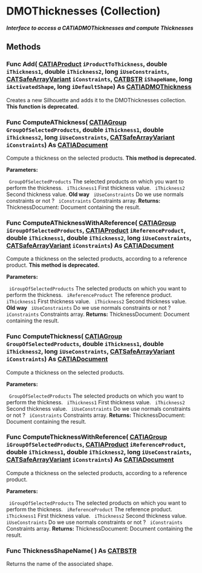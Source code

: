 # DMOThicknesses (Collection)

**_Interface to access a CATIADMOThicknesses and compute Thicknesses_**

## Methods

### Func **Add**( [CATIAProduct](../ProductStructureInterfaces/interface_Product_11223.md)  `iProductToThickness`,  double  `iThickness1`,  double  `iThickness2`,  long  `iUseConstraints`,  [CATSafeArrayVariant](../System/typedef_CATSafeArrayVariant_73843.md)  `iConstraints`,  [CATBSTR](../System/typedef_CATBSTR_8129.md)  `iShapeName`,  long  `iActivatedShape`,  long  `iDefaultShape`) As [CATIADMOThickness](../SMTInterfaces/interface_DMOThickness_30246.md)

Creates a new Silhouette and adds it to the DMOThicknesses collection. **This function is deprecated.** 
### Func **ComputeAThickness**( [CATIAGroup](../NavigatorInterfaces/interface_Group_5945.md)  `GroupOfSelectedProducts`,  double  `iThickness1`,  double  `iThickness2`,  long  `iUseConstraints`,  [CATSafeArrayVariant](../System/typedef_CATSafeArrayVariant_73843.md)  `iConstraints`) As [CATIADocument](../InfInterfaces/interface_Document_14456.md)

Compute a thickness on the selected products. **This method is deprecated.**

**Parameters:**

` GroupOfSelectedProducts`      The selected products on which you want to perform the thickness.
` iThickness1`      First thickness value.
` iThickness2`      Second thickness value. **Old way**
` iUseConstraints`      Do we use normals constraints or not ?
` iConstraints`      Constraints array.
**Returns:**      ThicknessDocument: Document containing the result.  
### Func **ComputeAThicknessWithAReference**( [CATIAGroup](../NavigatorInterfaces/interface_Group_5945.md)  `iGroupOfSelectedProducts`,  [CATIAProduct](../ProductStructureInterfaces/interface_Product_11223.md)  `iReferenceProduct`,  double  `iThickness1`,  double  `iThickness2`,  long  `iUseConstraints`,  [CATSafeArrayVariant](../System/typedef_CATSafeArrayVariant_73843.md)  `iConstraints`) As [CATIADocument](../InfInterfaces/interface_Document_14456.md)

Compute a thickness on the selected products, according to a reference product. **This method is deprecated.**

**Parameters:**

` iGroupOfSelectedProducts`      The selected products on which you want to perform the thickness.
` iReferenceProduct`      The reference product.
` iThickness1`      First thickness value.
` iThickness2`      Second thickness value. **Old way**
` iUseConstraints`      Do we use normals constraints or not ?
` iConstraints`      Constraints array.
**Returns:**      ThicknessDocument: Document containing the result.  
### Func **ComputeThickness**( [CATIAGroup](../NavigatorInterfaces/interface_Group_5945.md)  `GroupOfSelectedProducts`,  double  `iThickness1`,  double  `iThickness2`,  long  `iUseConstraints`,  [CATSafeArrayVariant](../System/typedef_CATSafeArrayVariant_73843.md)  `iConstraints`) As [CATIADocument](../InfInterfaces/interface_Document_14456.md)

Compute a thickness on the selected products.

**Parameters:**

` GroupOfSelectedProducts`      The selected products on which you want to perform the thickness.
` iThickness1`      First thickness value.
` iThickness2`      Second thickness value.
` iUseConstraints`      Do we use normals constraints or not ?
` iConstraints`      Constraints array.
**Returns:**      ThicknessDocument: Document containing the result.  
### Func **ComputeThicknessWithReference**( [CATIAGroup](../NavigatorInterfaces/interface_Group_5945.md)  `iGroupOfSelectedProducts`,  [CATIAProduct](../ProductStructureInterfaces/interface_Product_11223.md)  `iReferenceProduct`,  double  `iThickness1`,  double  `iThickness2`,  long  `iUseConstraints`,  [CATSafeArrayVariant](../System/typedef_CATSafeArrayVariant_73843.md)  `iConstraints`) As [CATIADocument](../InfInterfaces/interface_Document_14456.md)

Compute a thickness on the selected products, according to a reference product.

**Parameters:**

` iGroupOfSelectedProducts`      The selected products on which you want to perform the thickness.
` iReferenceProduct`      The reference product.
` iThickness1`      First thickness value.
` iThickness2`      Second thickness value.
` iUseConstraints`      Do we use normals constraints or not ?
` iConstraints`      Constraints array.
**Returns:**      ThicknessDocument: Document containing the result.  
### Func **ThicknessShapeName**( ) As [CATBSTR](../System/typedef_CATBSTR_8129.md)

Returns the name of the associated shape.
